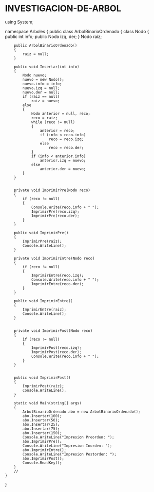 # INVESTIGACION-DE-ARBOL
using System;

namespace Arboles
{
    public class ArbolBinarioOrdenado
    {
        class Nodo
        {
            public int info;
            public Nodo izq, der;
        }
        Nodo raiz;

        public ArbolBinarioOrdenado()
        {
            raiz = null;
        }

        public void Insertar(int info)
        {
            Nodo nuevo;
            nuevo = new Nodo();
            nuevo.info = info;
            nuevo.izq = null;
            nuevo.der = null;
            if (raiz == null)
                raiz = nuevo;
            else
            {
                Nodo anterior = null, reco;
                reco = raiz;
                while (reco != null)
                {
                    anterior = reco;
                    if (info < reco.info)
                        reco = reco.izq;
                    else
                        reco = reco.der;
                }
                if (info < anterior.info)
                    anterior.izq = nuevo;
                else
                    anterior.der = nuevo;
            }
        }


        private void ImprimirPre(Nodo reco)
        {
            if (reco != null)
            {
                Console.Write(reco.info + " ");
                ImprimirPre(reco.izq);
                ImprimirPre(reco.der);
            }
        }

        public void ImprimirPre()
        {
            ImprimirPre(raiz);
            Console.WriteLine();
        }

        private void ImprimirEntre(Nodo reco)
        {
            if (reco != null)
            {
                ImprimirEntre(reco.izq);
                Console.Write(reco.info + " ");
                ImprimirEntre(reco.der);
            }
        }

        public void ImprimirEntre()
        {
            ImprimirEntre(raiz);
            Console.WriteLine();
        }


        private void ImprimirPost(Nodo reco)
        {
            if (reco != null)
            {
                ImprimirPost(reco.izq);
                ImprimirPost(reco.der);
                Console.Write(reco.info + " ");
            }
        }


        public void ImprimirPost()
        {
            ImprimirPost(raiz);
            Console.WriteLine();
        }

        static void Main(string[] args)
        {
            ArbolBinarioOrdenado abo = new ArbolBinarioOrdenado();
            abo.Insertar(100);
            abo.Insertar(50);
            abo.Insertar(25);
            abo.Insertar(75);
            abo.Insertar(150);
            Console.WriteLine("Impresion Preorden: ");
            abo.ImprimirPre();
            Console.WriteLine("Impresion Inorden: ");
            abo.ImprimirEntre();
            Console.WriteLine("Impresion Postorden: ");
            abo.ImprimirPost();
            Console.ReadKey();
        }
        //
    }
}
